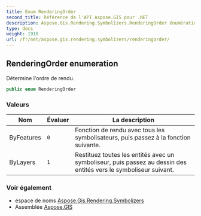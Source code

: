 ```yaml
---
title: Enum RenderingOrder
second_title: Référence de l'API Aspose.GIS pour .NET
description: Aspose.Gis.Rendering.Symbolizers.RenderingOrder énumération. Détermine lordre de rendu.
type: docs
weight: 1910
url: /fr/net/aspose.gis.rendering.symbolizers/renderingorder/
---
```

## RenderingOrder enumeration

Détermine l'ordre de rendu.

```csharp
public enum RenderingOrder
```

### Valeurs

| Nom | Évaluer | La description |
| --- | --- | --- |
| ByFeatures | `0` | Fonction de rendu avec tous les symbolisateurs, puis passez à la fonction suivante. |
| ByLayers | `1` | Restituez toutes les entités avec un symboliseur, puis passez au dessin des entités vers le symboliseur suivant. |

### Voir également

* espace de noms [Aspose.Gis.Rendering.Symbolizers](../../aspose.gis.rendering.symbolizers/)
* Assemblée [Aspose.GIS](../../)


